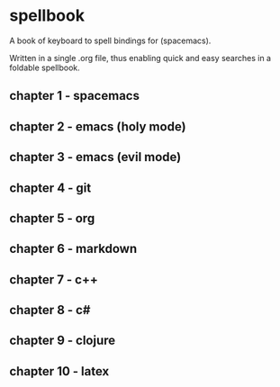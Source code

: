 # spellbook
A book of keyboard to spell bindings for (spacemacs).

Written in a single .org file, thus enabling quick and easy searches in a foldable spellbook.

## chapter 1 - spacemacs
## chapter 2 - emacs (holy mode)
## chapter 3 - emacs (evil mode)
## chapter 4 - git
## chapter 5 - org
## chapter 6 - markdown
## chapter 7 - c++
## chapter 8 - c#
## chapter 9 - clojure
## chapter 10 - latex
